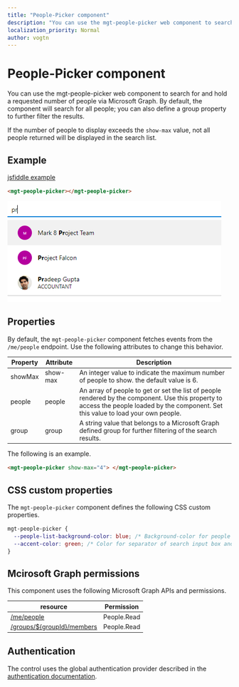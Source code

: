 ```yaml
---
title: "People-Picker component"
description: "You can use the mgt-people-picker web component to search for and hold a requested number of people via Microsoft Graph."
localization_priority: Normal
author: vogtn
---
```


# People-Picker component

You can use the mgt-people-picker web component to search for and hold a requested number of people via Microsoft Graph. By default, the component will search for all people; you can also define a group property to further filter the results.

If the number of people to display exceeds the `show-max` value, not all people returned will be displayed in the search list.

## Example

[jsfiddle example](https://jsfiddle.net/metulev/jdv38fg0/)

```html
<mgt-people-picker></mgt-people-picker>
```

![mgt-people-picker](./images/mgt-people-picker-image.png)

## Properties

By default, the `mgt-people-picker` component fetches events from the `/me/people` endpoint. Use the following attributes to change this behavior.

| Property  | Attribute  | Description                                                                                                                                                                             |
| --------- | ---------- | --------------------------------------------------------------------------------------------------------------------------------------------------------------------------------------- |
| showMax | show-max | An integer value to indicate the maximum number of people to show. the default value is 6.|
| people  | people   | An array of people to get or set the list of people rendered by the component. Use this property to access the people loaded by the component. Set this value to load your own people. |
| group   | group    | A string value that belongs to a Microsoft Graph defined group for further filtering of the search results.|

The following is an example.

```html
<mgt-people-picker show-max="4"> </mgt-people-picker>
```

## CSS custom properties

The `mgt-people-picker` component defines the following CSS custom properties.

```css
mgt-people-picker {
  --people-list-background-color: blue; /* Background-color for people under search */
  --accent-color: green; /* Color for separator of search input box and people */
}
```

## Mcirosoft Graph permissions

This component uses the following Microsoft Graph APIs and permissions.

| resource                                                                                                         | Permission |
| ---------------------------------------------------------------------------------------------------------------- | ---------------- |
| [/me/people](https://docs.microsoft.com/en-us/graph/api/user-list-people?view=graph-rest-1.0)                    | People.Read    |
| [/groups/\${groupId}/members](https://docs.microsoft.com/en-us/graph/api/group-list-members?view=graph-rest-1.0) | People.Read    |

## Authentication

The control uses the global authentication provider described in the [authentication documentation](./../providers.md).
